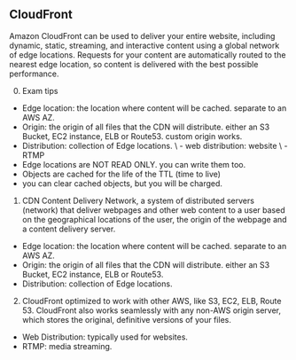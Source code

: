 ## CloudFront
Amazon CloudFront can be used to deliver your entire website, including dynamic, static, streaming, and interactive content using a global network of edge locations. Requests for your content are automatically routed to the nearest edge location, so content is delivered with the best possible performance.

0. Exam tips
* Edge location: the location where content will be cached. separate to an AWS AZ.
* Origin: the origin of all files that the CDN will distribute. either an S3 Bucket, EC2 instance, ELB or Route53. custom origin works.
* Distribution: collection of Edge locations.
\ - web distribution: website
\ - RTMP
* Edge locations are NOT READ ONLY. you can write them too.
* Objects are cached for the life of the TTL (time to live)
* you can clear cached objects, but you will be charged.

1. CDN
Content Delivery Network, a system of distributed servers (network) that deliver webpages and other web content to a user based on the geographical locations of the user, the origin of the webpage and a content delivery server.

* Edge location: the location where content will be cached. separate to an AWS AZ.
* Origin: the origin of all files that the CDN will distribute. either an S3 Bucket, EC2 instance, ELB or Route53.
* Distribution: collection of Edge locations.

2. CloudFront
optimized to work with other AWS, like S3, EC2, ELB, Route 53.
CloudFront also works seamlessly with any non-AWS origin server, which stores the original, definitive versions of your files.

* Web Distribution: typically used for websites.
* RTMP: media streaming.
